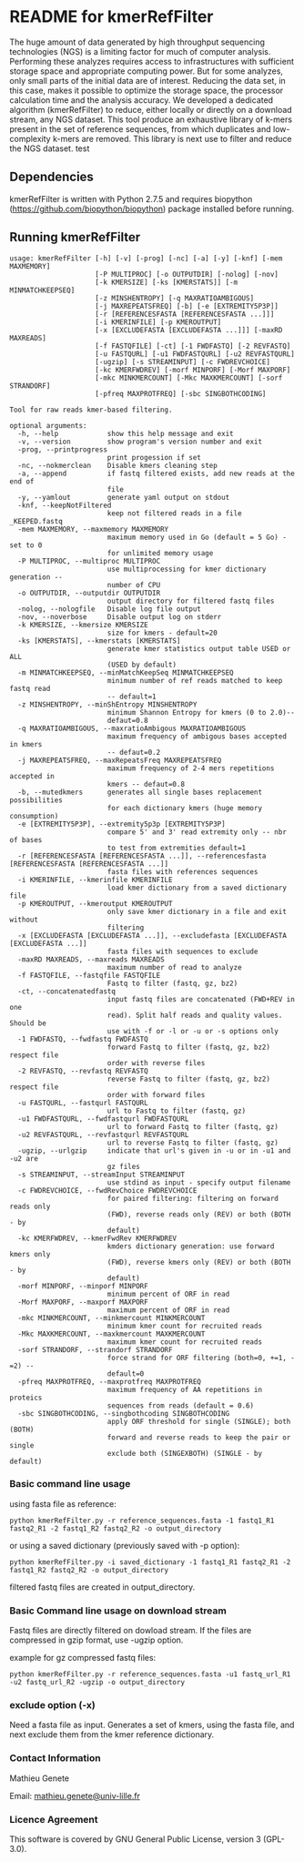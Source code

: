 # README for kmerRefFilter
The huge amount of data generated by high throughput sequencing technologies (NGS) is a limiting factor for much of computer analysis. Performing these analyzes requires access to infrastructures with sufficient storage space and appropriate computing power. But for some analyzes, only small parts of the initial data are of interest. Reducing the data set, in this case, makes it possible to optimize the storage space, the processor calculation time and the analysis accuracy.
We developed a dedicated algorithm (kmerRefFilter) to reduce, either locally or directly on a download stream, any NGS dataset. This tool produce an exhaustive library of k-mers present in the set of reference sequences, from which duplicates and low-complexity k-mers are removed. This library is next use to filter and reduce the NGS dataset. test

## Dependencies
kmerRefFilter is written with Python 2.7.5 and requires biopython (https://github.com/biopython/biopython) package installed before running.

## Running kmerRefFilter
```
usage: kmerRefFilter [-h] [-v] [-prog] [-nc] [-a] [-y] [-knf] [-mem MAXMEMORY]
                     [-P MULTIPROC] [-o OUTPUTDIR] [-nolog] [-nov]
                     [-k KMERSIZE] [-ks [KMERSTATS]] [-m MINMATCHKEEPSEQ]
                     [-z MINSHENTROPY] [-q MAXRATIOAMBIGOUS]
                     [-j MAXREPEATSFREQ] [-b] [-e [EXTREMITY5P3P]]
                     [-r [REFERENCESFASTA [REFERENCESFASTA ...]]]
                     [-i KMERINFILE] [-p KMEROUTPUT]
                     [-x [EXCLUDEFASTA [EXCLUDEFASTA ...]]] [-maxRD MAXREADS]
                     [-f FASTQFILE] [-ct] [-1 FWDFASTQ] [-2 REVFASTQ]
                     [-u FASTQURL] [-u1 FWDFASTQURL] [-u2 REVFASTQURL]
                     [-ugzip] [-s STREAMINPUT] [-c FWDREVCHOICE]
                     [-kc KMERFWDREV] [-morf MINPORF] [-Morf MAXPORF]
                     [-mkc MINKMERCOUNT] [-Mkc MAXKMERCOUNT] [-sorf STRANDORF]
                     [-pfreq MAXPROTFREQ] [-sbc SINGBOTHCODING]

Tool for raw reads kmer-based filtering.

optional arguments:
  -h, --help            show this help message and exit
  -v, --version         show program's version number and exit
  -prog, --printprogress
                        print progession if set
  -nc, --nokmerclean    Disable kmers cleaning step
  -a, --append          if fastq filtered exists, add new reads at the end of
                        file
  -y, --yamlout         generate yaml output on stdout
  -knf, --keepNotFiltered
                        keep not filtered reads in a file _KEEPED.fastq
  -mem MAXMEMORY, --maxmemory MAXMEMORY
                        maximum memory used in Go (default = 5 Go) - set to 0
                        for unlimited memory usage
  -P MULTIPROC, --multiproc MULTIPROC
                        use multiprocessing for kmer dictionary generation --
                        number of CPU
  -o OUTPUTDIR, --outputdir OUTPUTDIR
                        output directory for filtered fastq files
  -nolog, --nologfile   Disable log file output
  -nov, --noverbose     Disable output log on stderr
  -k KMERSIZE, --kmersize KMERSIZE
                        size for kmers - default=20
  -ks [KMERSTATS], --kmerstats [KMERSTATS]
                        generate kmer statistics output table USED or ALL
                        (USED by default)
  -m MINMATCHKEEPSEQ, --minMatchKeepSeq MINMATCHKEEPSEQ
                        minimum number of ref reads matched to keep fastq read
                        -- default=1
  -z MINSHENTROPY, --minShEntropy MINSHENTROPY
                        minimum Shannon Entropy for kmers (0 to 2.0)--
                        defaut=0.8
  -q MAXRATIOAMBIGOUS, --maxratioAmbigous MAXRATIOAMBIGOUS
                        maximum frequency of ambigous bases accepted in kmers
                        -- defaut=0.2
  -j MAXREPEATSFREQ, --maxRepeatsFreq MAXREPEATSFREQ
                        maximum frequency of 2-4 mers repetitions accepted in
                        kmers -- defaut=0.8
  -b, --mutedkmers      generates all single bases replacement possibilities
                        for each dictionary kmers (huge memory consumption)
  -e [EXTREMITY5P3P], --extremity5p3p [EXTREMITY5P3P]
                        compare 5' and 3' read extremity only -- nbr of bases
                        to test from extremities default=1
  -r [REFERENCESFASTA [REFERENCESFASTA ...]], --referencesfasta [REFERENCESFASTA [REFERENCESFASTA ...]]
                        fasta files with references sequences
  -i KMERINFILE, --kmerinfile KMERINFILE
                        load kmer dictionary from a saved dictionary file
  -p KMEROUTPUT, --kmeroutput KMEROUTPUT
                        only save kmer dictionary in a file and exit without
                        filtering
  -x [EXCLUDEFASTA [EXCLUDEFASTA ...]], --excludefasta [EXCLUDEFASTA [EXCLUDEFASTA ...]]
                        fasta files with sequences to exclude
  -maxRD MAXREADS, --maxreads MAXREADS
                        maximum number of read to analyze
  -f FASTQFILE, --fastqfile FASTQFILE
                        Fastq to filter (fastq, gz, bz2)
  -ct, --concatenatedfastq
                        input fastq files are concatenated (FWD+REV in one
                        read). Split half reads and quality values. Should be
                        use with -f or -l or -u or -s options only
  -1 FWDFASTQ, --fwdfastq FWDFASTQ
                        forward Fastq to filter (fastq, gz, bz2) respect file
                        order with reverse files
  -2 REVFASTQ, --revfastq REVFASTQ
                        reverse Fastq to filter (fastq, gz, bz2) respect file
                        order with forward files
  -u FASTQURL, --fastqurl FASTQURL
                        url to Fastq to filter (fastq, gz)
  -u1 FWDFASTQURL, --fwdfastqurl FWDFASTQURL
                        url to forward Fastq to filter (fastq, gz)
  -u2 REVFASTQURL, --revfastqurl REVFASTQURL
                        url to reverse Fastq to filter (fastq, gz)
  -ugzip, --urlgzip     indicate that url's given in -u or in -u1 and -u2 are
                        gz files
  -s STREAMINPUT, --streamInput STREAMINPUT
                        use stdind as input - specify output filename
  -c FWDREVCHOICE, --fwdRevChoice FWDREVCHOICE
                        for paired filtering: filtering on forward reads only
                        (FWD), reverse reads only (REV) or both (BOTH - by
                        default)
  -kc KMERFWDREV, --kmerFwdRev KMERFWDREV
                        kmders dictionary generation: use forward kmers only
                        (FWD), reverse kmers only (REV) or both (BOTH - by
                        default)
  -morf MINPORF, --minporf MINPORF
                        minimum percent of ORF in read
  -Morf MAXPORF, --maxporf MAXPORF
                        maximum percent of ORF in read
  -mkc MINKMERCOUNT, --minkmercount MINKMERCOUNT
                        minimum kmer count for recruited reads
  -Mkc MAXKMERCOUNT, --maxkmercount MAXKMERCOUNT
                        maximum kmer count for recruited reads
  -sorf STRANDORF, --strandorf STRANDORF
                        force strand for ORF filtering (both=0, +=1, -=2) --
                        default=0
  -pfreq MAXPROTFREQ, --maxprotfreq MAXPROTFREQ
                        maximum frequency of AA repetitions in proteics
                        sequences from reads (default = 0.6)
  -sbc SINGBOTHCODING, --singbothcoding SINGBOTHCODING
                        apply ORF threshold for single (SINGLE); both (BOTH)
                        forward and reverse reads to keep the pair or single
                        exclude both (SINGEXBOTH) (SINGLE - by default)
```

### Basic command line usage

using fasta file as reference:

`python kmerRefFilter.py -r reference_sequences.fasta -1 fastq1_R1 fastq2_R1 -2 fastq1_R2 fastq2_R2 -o output_directory`

or using a saved dictionary (previously saved with -p option):

`python kmerRefFilter.py -i saved_dictionary -1 fastq1_R1 fastq2_R1 -2 fastq1_R2 fastq2_R2 -o output_directory`

filtered fastq files are created in output_directory.

### Basic Command line usage on download stream

Fastq files are directly filtered on dowload stream. If the files are compressed in gzip format, use -ugzip option.

example for gz compressed fastq files:

`python kmerRefFilter.py -r reference_sequences.fasta -u1 fastq_url_R1 -u2 fastq_url_R2 -ugzip -o output_directory`

### exclude option (-x)

Need a fasta file as input. Generates a set of kmers, using the fasta file, and next exclude them from the kmer reference dictionary.

### Contact Information
Mathieu Genete

Email: mathieu.genete@univ-lille.fr

### Licence Agreement
This software is covered by GNU General Public License, version 3 (GPL-3.0).
